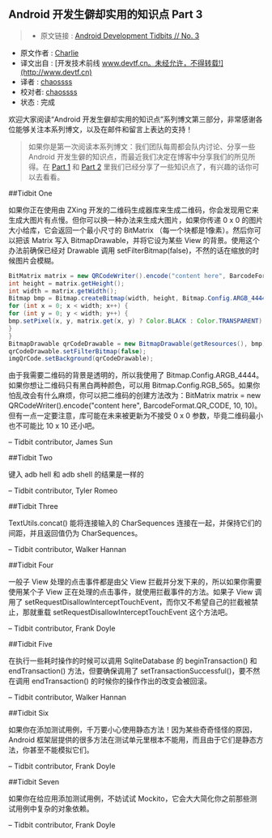 Android 开发生僻却实用的知识点 Part 3
---

> * 原文链接 : [Android Development Tidbits // No. 3](http://willowtreeapps.com/blog/android-development-tidbits-no-3/)
* 原文作者 : [Charlie](http://willowtreeapps.com/category/development-blog/)
* 译文出自 : [开发技术前线 www.devtf.cn。未经允许，不得转载!](http://www.devtf.cn)
* 译者 : [chaossss](https://github.com/chaossss) 
* 校对者: [chaossss](https://github.com/chaossss) 
* 状态 :  完成 



欢迎大家阅读“Android 开发生僻却实用的知识点”系列博文第三部分，非常感谢各位能够关注本系列博文，以及在邮件和留言上表达的支持！

> 如果你是第一次阅读本系列博文：我们团队每周都会队内讨论、分享一些 Android 开发生僻的知识点，而最近我们决定在博客中分享我们的所见所得。在 [Part 1](https://github.com/bboyfeiyu/android-tech-frontier/blob/master/issue-30/Android%E5%BC%80%E5%8F%91%E7%94%9F%E5%83%BB%E5%8D%B4%E5%AE%9E%E7%94%A8%E7%9A%84%E7%9F%A5%E8%AF%86%E7%82%B9Part1.md) 和 [Part 2](https://github.com/bboyfeiyu/android-tech-frontier/blob/master/issue-30/Android%E5%BC%80%E5%8F%91%E7%94%9F%E5%83%BB%E5%8D%B4%E5%AE%9E%E7%94%A8%E7%9A%84%E7%9F%A5%E8%AF%86%E7%82%B9Part2.md) 里我们已经分享了一些知识点了，有兴趣的话你可以去看看。

##Tidbit One

如果你正在使用由 ZXing 开发的二维码生成器库来生成二维码，你会发现用它来生成大图片有点慢。但你可以换一种办法来生成大图片，如果你传递 0 x 0 的图片大小给库，它会返回一个最小尺寸的 BitMatrix （每一个块都是1像素）。然后你可以把该 Matrix 写入 BitmapDrawable，并将它设为某些 View 的背景。使用这个办法前确保已经对 Drawable 调用 setFilterBitmap(false)，不然的话在缩放的时候图片会模糊。

```java
BitMatrix matrix = new QRCodeWriter().encode("content here", BarcodeFormat.QR_CODE, 0, 0);
int height = matrix.getHeight();
int width = matrix.getWidth();
Bitmap bmp = Bitmap.createBitmap(width, height, Bitmap.Config.ARGB_4444);
for (int x = 0; x < width; x++) {
for (int y = 0; y < width; y++) {
bmp.setPixel(x, y, matrix.get(x, y) ? Color.BLACK : Color.TRANSPARENT);
}
}
BitmapDrawable qrCodeDrawable = new BitmapDrawable(getResources(), bmp);
qrCodeDrawable.setFilterBitmap(false);
imgQrCode.setBackground(qrCodeDrawable);
```

由于我需要二维码的背景是透明的，所以我使用了 Bitmap.Config.ARGB_4444。如果你想让二维码只有黑白两种颜色，可以用 Bitmap.Config.RGB_565。如果你怕乱改会有什么麻烦，你可以把二维码的创建方法改为：BitMatrix matrix = new QRCodeWriter().encode("content here", BarcodeFormat.QR_CODE, 10, 10)。但有一点一定要注意，库可能在未来被更新为不接受 0 x 0 参数，毕竟二维码最小也不可能比 10 x 10 还小吧。

– Tidbit contributor, James Sun

##Tidbit Two


键入 adb hell 和 adb shell 的结果是一样的

– Tidbit contributor, Tyler Romeo

##Tidbit Three

TextUtils.concat() 能将连接输入的 CharSequences 连接在一起，并保持它们的间距，并且返回值仍为 CharSequences。

– Tidbit contributor, Walker Hannan

##Tidbit Four

一般子 View 处理的点击事件都是由父 View 拦截并分发下来的，所以如果你需要使用某个子 View 正在处理的点击事件，就使用拦截事件的方法。如果子 View 调用了 setRequestDisallowInterceptTouchEvent，而你又不希望自己的拦截被禁止，那就重载 setRequestDisallowInterceptTouchEvent 这个方法吧。

– Tidbit contributor, Frank Doyle

##Tidbit Five

在执行一些耗时操作的时候可以调用 SqliteDatabase 的 beginTransaction() 和 endTransaction() 方法，但要确保调用了 setTransactionSuccessful()，要不然在调用 endTransaction() 的时候你的操作作出的改变会被回滚。

– Tidbit contributor, Walker Hannan

##Tidbit Six

如果你在添加测试用例，千万要小心使用静态方法！因为某些奇奇怪怪的原因，Android 框架层提供的很多方法在测试单元里根本不能用，而且由于它们是静态方法，你甚至不能模拟它们。

– Tidbit contributor, Frank Doyle

##Tidbit Seven

如果你在给应用添加测试用例，不妨试试 Mockito，它会大大简化你之前那些测试用例中复杂的对象依赖。

– Tidbit contributor, Frank Doyle
